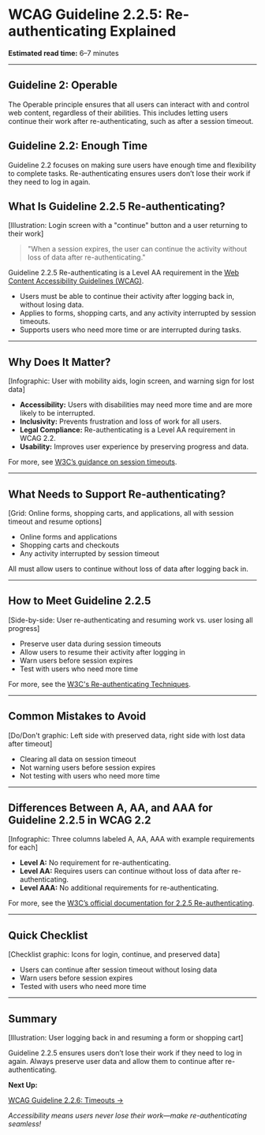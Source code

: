 <!--
title: WCAG Guideline 2.2.5: Re-authenticating Explained
series: Making the Web Accessible for All
description: A practical guide to WCAG Guideline 2.2.5 (Re-authenticating)—what it means, why it matters, and how to let users continue their work after logging back in.
keywords: wcag 2.2.5, re-authenticating, accessibility, web standards, session timeout, user experience
image: wcag-2-2-5-re-authenticating.png
imageAlt: Illustration of a login screen with a "continue" button and accessibility icons
-->

# **WCAG Guideline 2.2.5: Re-authenticating Explained**

**Estimated read time:** 6–7 minutes

---

## **Guideline 2: Operable**

The Operable principle ensures that all users can interact with and control web content, regardless of their abilities. This includes letting users continue their work after re-authenticating, such as after a session timeout.

## **Guideline 2.2: Enough Time**

Guideline 2.2 focuses on making sure users have enough time and flexibility to complete tasks. Re-authenticating ensures users don’t lose their work if they need to log in again.

## **What Is Guideline 2.2.5 Re-authenticating?**

[Illustration: Login screen with a "continue" button and a user returning to their work]

> "When a session expires, the user can continue the activity without loss of data after re-authenticating."

Guideline 2.2.5 Re-authenticating is a Level AA requirement in the [Web Content Accessibility Guidelines (WCAG)](https://www.w3.org/WAI/WCAG22/quickref/#re-authenticating).

- Users must be able to continue their activity after logging back in, without losing data.
- Applies to forms, shopping carts, and any activity interrupted by session timeouts.
- Supports users who need more time or are interrupted during tasks.

---

## **Why Does It Matter?**

[Infographic: User with mobility aids, login screen, and warning sign for lost data]

- **Accessibility:** Users with disabilities may need more time and are more likely to be interrupted.
- **Inclusivity:** Prevents frustration and loss of work for all users.
- **Legal Compliance:** Re-authenticating is a Level AA requirement in WCAG 2.2.
- **Usability:** Improves user experience by preserving progress and data.

For more, see [W3C’s guidance on session timeouts](https://www.w3.org/WAI/WCAG22/Understanding/re-authenticating.html).

---

## **What Needs to Support Re-authenticating?**

[Grid: Online forms, shopping carts, and applications, all with session timeout and resume options]

- Online forms and applications
- Shopping carts and checkouts
- Any activity interrupted by session timeout

All must allow users to continue without loss of data after logging back in.

---

## **How to Meet Guideline 2.2.5**

[Side-by-side: User re-authenticating and resuming work vs. user losing all progress]

- Preserve user data during session timeouts
- Allow users to resume their activity after logging in
- Warn users before session expires
- Test with users who need more time

For more, see the [W3C's Re-authenticating Techniques](https://www.w3.org/WAI/WCAG22/Techniques/general/G181).

---

## **Common Mistakes to Avoid**

[Do/Don't graphic: Left side with preserved data, right side with lost data after timeout]

- Clearing all data on session timeout
- Not warning users before session expires
- Not testing with users who need more time

---

## **Differences Between A, AA, and AAA for Guideline 2.2.5 in WCAG 2.2**

[Infographic: Three columns labeled A, AA, AAA with example requirements for each]

- **Level A:** No requirement for re-authenticating.
- **Level AA:** Requires users can continue without loss of data after re-authenticating.
- **Level AAA:** No additional requirements for re-authenticating.

For more, see the [W3C’s official documentation for 2.2.5 Re-authenticating](https://www.w3.org/WAI/WCAG22/Understanding/re-authenticating.html).

---

## **Quick Checklist**

[Checklist graphic: Icons for login, continue, and preserved data]

- Users can continue after session timeout without losing data
- Warn users before session expires
- Tested with users who need more time

---

## **Summary**

[Illustration: User logging back in and resuming a form or shopping cart]

Guideline 2.2.5 ensures users don’t lose their work if they need to log in again. Always preserve user data and allow them to continue after re-authenticating.

**Next Up:**

[WCAG Guideline 2.2.6: Timeouts →](WCAG-Guideline-2-2-6-Timeouts-Explained.md)

*Accessibility means users never lose their work—make re-authenticating seamless!*
